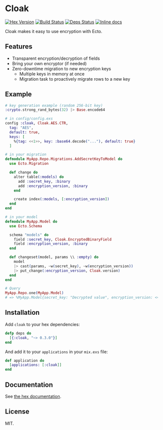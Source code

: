 Cloak
======

[![Hex Version](http://img.shields.io/hexpm/v/cloak.svg)](https://hex.pm/packages/cloak)
[![Build Status](https://travis-ci.org/danielberkompas/cloak.svg?branch=master)](https://travis-ci.org/danielberkompas/cloak)
[![Deps Status](https://beta.hexfaktor.org/badge/all/github/danielberkompas/cloak.svg)](https://beta.hexfaktor.org/github/danielberkompas/cloak)
[![Inline docs](http://inch-ci.org/github/danielberkompas/cloak.svg?branch=master)](http://inch-ci.org/github/danielberkompas/cloak)

Cloak makes it easy to use encryption with Ecto.

## Features

- Transparent encryption/decryption of fields
- Bring your own encryptor (if needed)
- Zero-downtime migration to new encryption keys
    - Multiple keys in memory at once
    - Migration task to proactively migrate rows to a new key

## Example

```elixir
# key generation example (random 256-bit key)
:crypto.strong_rand_bytes(32) |> Base.encode64

# in config/config.exs
config :cloak, Cloak.AES.CTR,
  tag: "AES",
  default: true,
  keys: [
    %{tag: <<1>>, key: :base64.decode("..."), default: true}
  ]

# in your migration
defmodule MyApp.Repo.Migrations.AddSecretKeyToModel do
  use Ecto.Migration

  def change do
    alter table(:models) do
      add :secret_key, :binary
      add :encryption_version, :binary
    end

    create index(:models, [:encryption_version])
  end
end

# in your model
defmodule MyApp.Model do
  use Ecto.Schema

  schema "models" do
    field :secret_key, Cloak.EncryptedBinaryField
    field :encryption_version, :binary
  end

  def changeset(model, params \\ :empty) do
    model
    |> cast(params, ~w(secret_key), ~w(encryption_version))
    |> put_change(:encryption_version, Cloak.version)
  end
end

# Query
MyApp.Repo.one(MyApp.Model)
# => %MyApp.Model{secret_key: "Decrypted value", encryption_version: <<"AES", 1>>}
```

## Installation

Add `cloak` to your hex dependencies:

```elixir
defp deps do
  [{:cloak, "~> 0.3.0"}]
end
```

And add it to your `applications` in your `mix.exs` file:

```elixir
def application do
  [applications: [:cloak]]
end
```

## Documentation

See [the hex documentation](http://hexdocs.pm/cloak).

## License

MIT.
